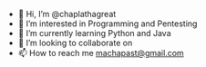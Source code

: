 - 👋 Hi, I’m @chaplathagreat
- 👀 I’m interested in Programming and Pentesting
- 🌱 I’m currently learning Python and Java
- 💞️ I’m looking to collaborate on 
- 📫 How to reach me machapast@gmail.com

<!---
chaplathagreat/chaplathagreat is a ✨ special ✨ repository because its `README.md` (this file) appears on your GitHub profile.
You can click the Preview link to take a look at your changes.
--->
